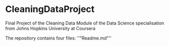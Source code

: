 # CleaningDataProject
Final Project of the Cleaning Data Module of the Data Science specialisation from Johns Hopkins University at Coursera

The repository contains four files:
''"Readme.md"''
